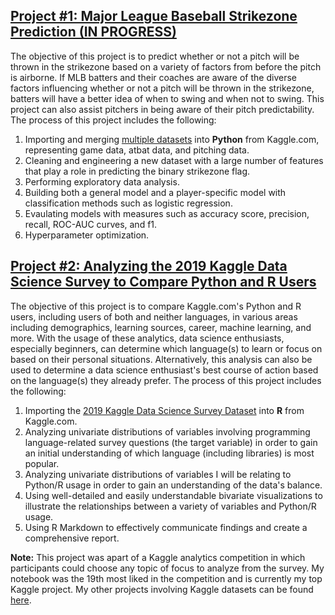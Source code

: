 ## [Project #1: Major League Baseball Strikezone Prediction (IN PROGRESS)](https://github.com/etsc9287/Strikezone-Project)

The objective of this project is to predict whether or not a pitch will be thrown in the strikezone based on a variety of factors from before the pitch is airborne. 
If MLB batters and their coaches are aware of the diverse factors influencing whether or not a pitch will be thrown in the strikezone, batters will have a better idea of when to swing and when not to swing.  This project can also assist pitchers in being aware of their pitch predictability.  The process of this project includes the following:

1. Importing and merging [multiple datasets](https://www.kaggle.com/pschale/mlb-pitch-data-20152018) into **Python** from Kaggle.com, representing game data, atbat data, and pitching data.
2. Cleaning and engineering a new dataset with a large number of features that play a role in predicting the binary strikezone flag.
3. Performing exploratory data analysis.
4. Building both a general model and a player-specific model with classification methods such as logistic regression.
5. Evaulating models with measures such as accuracy score, precision, recall, ROC-AUC curves, and f1.
6. Hyperparameter optimization.


## [Project #2: Analyzing the 2019 Kaggle Data Science Survey to Compare Python and R Users](https://www.kaggle.com/etsc9287/python-vs-r-the-data-science-rivalry)   

The objective of this project is to compare Kaggle.com's Python and R users, including users of both and neither languages, in various areas including demographics, learning sources, career, machine learning, and more.  With the usage of these analytics, data science enthusiasts, especially beginners, can determine which language(s) to learn or focus on based on their personal situations.  Alternatively, this analysis can also be used to determine a data science enthusiast's best course of action based on the language(s) they already prefer.  The process of this project includes the following:

1. Importing the [2019 Kaggle Data Science Survey Dataset](https://www.kaggle.com/c/kaggle-survey-2019) into **R** from Kaggle.com.
2. Analyzing univariate distributions of variables involving programming language-related survey questions (the target variable) in order to gain an initial understanding of which language (including libraries) is most popular.
3. Analyzing univariate distributions of variables I will be relating to Python/R usage in order to gain an understanding of the data's balance.
4. Using well-detailed and easily understandable bivariate visualizations to illustrate the relationships between a variety of variables and Python/R usage.
5. Using R Markdown to effectively communicate findings and create a comprehensive report.

**Note:** This project was apart of a Kaggle analytics competition in which participants could choose any topic of focus to analyze from the survey.  My notebook was the 19th most liked in the competition and is currently my top Kaggle project.  My other projects involving Kaggle datasets can be found [here](https://www.kaggle.com/etsc9287/notebooks).    
